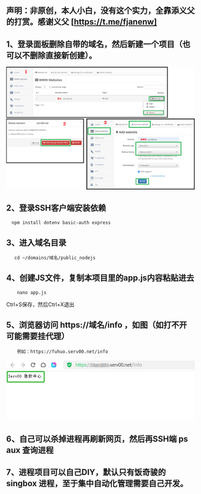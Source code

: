   ##  声明：非原创，本人小白，没有这个实力，全靠添义父的打赏。感谢义父 [https://t.me/fjanenw] 
  
  ## 1、登录面板删除自带的域名，然后新建一个项目（也可以不删除直接新创建）。
![Image Description](https://github.com/ryty1/alist-log/blob/main/github_images/1.png?raw=true)
       
  ## 2、登录SSH客户端安装依赖
      npm install dotenv basic-auth express

  ## 3、进入域名目录
       cd ~/domains/域名/public_nodejs
       
  ## 4、创建JS文件，复制本项目里的app.js内容粘贴进去
        nano app.js

 Ctrl+S保存，然后Ctrl+X退出

  ## 5、浏览器访问  https://域名/info ，如图（如打不开可能需要挂代理）
        例如：https://fuhuo.serv00.net/info
![Image Description](https://github.com/ryty1/alist-log/blob/main/github_images/3.png?raw=true)

  ## 6、自己可以杀掉进程再刷新网页，然后再SSH端 ps aux 查询进程
  
  ## 7、进程项目可以自己DIY，默认只有饭奇骏的 singbox 进程，至于集中自动化管理需要自己开发。
